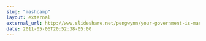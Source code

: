 ```yaml
---
slug: "mashcamp"
layout: external
external_url: http://www.slideshare.net/pengwynn/your-government-is-mashed-up
date: 2011-05-06T20:52:38-05:00
---
```

